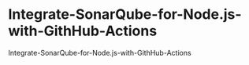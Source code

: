 # Integrate-SonarQube-for-Node.js-with-GithHub-Actions
Integrate-SonarQube-for-Node.js-with-GithHub-Actions
